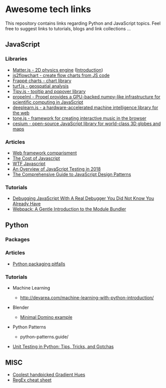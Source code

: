 # Awesome tech links

This repository contains links regarding Python and JavaScript topics. Feel free to suggest links to tutorials, blogs and link collections ...

## JavaScript

### Libraries

* [Matter.js - 2D physics engine](http://brm.io/matter-js/) ([Introduction](http://codersblock.com/blog/javascript-physics-with-matter-js/))
* [js2flowchart - create flow charts from JS code](https://github.com/Bogdan-Lyashenko/js-code-to-svg-flowchart/blob/master/README.md)
* [Frappé charts - chart library](https://frappe.github.io/charts/)
* [turf.js - geospatial analysis](http://turfjs.org/getting-started/)
* [Tipy.js - tooltip and popover library](https://atomiks.github.io/tippyjs/)
* [propelml - Propel provides a GPU-backed numpy-like infrastructure for scientific computing in JavaScript](http://propelml.org/)
* [deeplearn.js - a hardware-accelerated machine intelligence library for the web](https://deeplearnjs.org/)
* [tone.js - framework for creating interactive music in the browser](https://tonejs.github.io/)
* [cesium - open-source JavaScript library for world-class 3D globes and maps](https://cesiumjs.org/)

### Articles

* [Web framework comparisment](https://www.sitepen.com/blog/2017/06/13/if-we-chose-our-javascript-framework-like-we-chose-our-music/)
* [The Cost of Javascript](https://medium.com/dev-channel/the-cost-of-javascript-84009f51e99e)
* [WTF Javascript](https://github.com/denysdovhan/wtfjs/blob/master/README.md)
* [An Overview of JavaScript Testing in 2018](https://medium.com/welldone-software/an-overview-of-javascript-testing-in-2018-f68950900bc3)
* [The Comprehensive Guide to JavaScript Design Patterns](https://www.toptal.com/javascript/comprehensive-guide-javascript-design-patterns)

### Tutorials

* [Debugging JavaScript With A Real Debugger You Did Not Know You Already Have](https://www.smashingmagazine.com/2018/02/javascript-firefox-debugger/)
* [Webpack: A Gentle Introduction to the Module Bundler](https://auth0.com/blog/webpack-a-gentle-introduction/)

## Python

### Packages

### Articles

* [Python packaging pitfalls](https://blog.ionelmc.ro/2014/06/25/python-packaging-pitfalls/)

### Tutorials

* Machine Learning
  * http://devarea.com/machine-learning-with-python-introduction/

* Blender
  * [Minimal Domino example](http://slicker.me/blender/domino.htm)

* Python Patterns
  * python-patterns.guide/

* [Unit Testing in Python: Tips, Tricks, and Gotchas](https://howchoo.com/g/owy4mzvhn2n/unit-testing-in-python-tips-tricks-and-gotchas)
## MISC

* [Coolest handpicked Gradient Hues ](https://webkul.github.io/coolhue/)
* [RegEx cheat sheet](https://www.kdnuggets.com/2018/04/python-regular-expressions-cheat-sheet.html)
